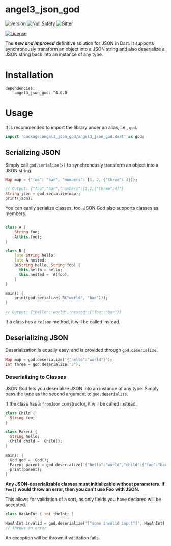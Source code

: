 # angel3_json_god
[![version](https://img.shields.io/badge/pub-v4.0.3-brightgreen)](https://pub.dartlang.org/packages/angel3_json_god)
[![Null Safety](https://img.shields.io/badge/null-safety-brightgreen)](https://dart.dev/null-safety)
[![Gitter](https://img.shields.io/gitter/room/angel_dart/discussion)](https://gitter.im/angel_dart/discussion)

[![License](https://img.shields.io/github/license/dukefirehawk/angel)](https://github.com/dukefirehawk/angel/tree/angel3/packages/json_god/LICENSE)


The ***new and improved*** definitive solution for JSON in Dart. It supports synchronously transform an object into a JSON string and also deserialize a JSON string back into an instance of any type.


# Installation
    dependencies:
        angel3_json_god: ^4.0.0

# Usage

It is recommended to import the library under an alias, i.e., `god`. 

```dart
import 'package:angel3_json_god/angel3_json_god.dart' as god;
```

## Serializing JSON

Simply call `god.serialize(x)` to synchronously transform an object into a JSON
string.
```dart
Map map = {"foo": "bar", "numbers": [1, 2, {"three": 4}]};

// Output: {"foo":"bar","numbers":[1,2,{"three":4]"}
String json = god.serialize(map);
print(json);
```

You can easily serialize classes, too. JSON God also supports classes as members.
```dart

class A {
    String foo;
    A(this.foo);
}

class B {
    late String hello;
    late A nested;
    B(String hello, String foo) {
      this.hello = hello;
      this.nested =  A(foo);
    }
}

main() {
    print(god.serialize( B("world", "bar")));
}

// Output: {"hello":"world","nested":{"foo":"bar"}}
```

If a class has a `toJson` method, it will be called instead.

## Deserializing JSON

Deserialization is equally easy, and is provided through `god.deserialize`.
```dart
Map map = god.deserialize('{"hello":"world"}');
int three = god.deserialize("3");
```

### Deserializing to Classes

JSON God lets you deserialize JSON into an instance of any type. Simply pass the
type as the second argument to `god.deserialize`.

If the class has a `fromJson` constructor, it will be called instead.

```dart
class Child {
  String foo;
}

class Parent {
  String hello;
  Child child =  Child();
}

main() {
  God god =  God();
  Parent parent = god.deserialize('{"hello":"world","child":{"foo":"bar"}}', Parent);
  print(parent);
}
```

**Any JSON-deserializable classes must initializable without parameters.
If ` Foo()` would throw an error, then you can't use Foo with JSON.**

This allows for validation of a sort, as only fields you have declared will be
accepted.

```dart
class HasAnInt { int theInt; }

HasAnInt invalid = god.deserialize('["some invalid input"]', HasAnInt);
// Throws an error
```

An exception will be thrown if validation fails.

